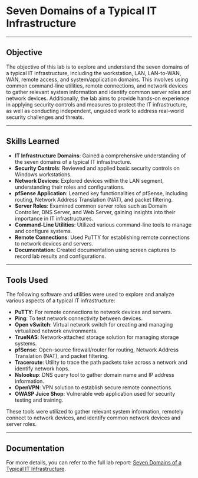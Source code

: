 # Seven Domains of a Typical IT Infrastructure

---

## Objective
The objective of this lab is to explore and understand the seven domains of a typical IT infrastructure, including the workstation, LAN, LAN-to-WAN, WAN, remote access, and system/application domains. This involves using common command-line utilities, remote connections, and network devices to gather relevant system information and identify common server roles and network devices. Additionally, the lab aims to provide hands-on experience in applying security controls and measures to protect the IT infrastructure, as well as conducting independent, unguided work to address real-world security challenges and threats.

---

## Skills Learned

- **IT Infrastructure Domains**: Gained a comprehensive understanding of the seven domains of a typical IT infrastructure.
- **Security Controls**: Reviewed and applied basic security controls on Windows workstations.
- **Network Devices**: Explored devices within the LAN segment, understanding their roles and configurations.
- **pfSense Application**: Learned key functionalities of pfSense, including routing, Network Address Translation (NAT), and packet filtering.
- **Server Roles**: Examined common server roles such as Domain Controller, DNS Server, and Web Server, gaining insights into their importance in IT infrastructures.
- **Command-Line Utilities**: Utilized various command-line tools to manage and configure systems.
- **Remote Connections**: Used PuTTY for establishing remote connections to network devices and servers.
- **Documentation**: Created documentation using screen captures to record lab results and configurations.

---

## Tools Used

The following software and utilities were used to explore and analyze various aspects of a typical IT infrastructure:

- **PuTTY**: For remote connections to network devices and servers.
- **Ping**: To test network connectivity between devices.
- **Open vSwitch**: Virtual network switch for creating and managing virtualized network environments.
- **TrueNAS**: Network-attached storage solution for managing storage systems.
- **pfSense**: Open-source firewall/router for routing, Network Address Translation (NAT), and packet filtering.
- **Traceroute**: Utility to trace the path packets take across a network and identify network hops.
- **Nslookup**: DNS query tool to gather domain name and IP address information.
- **OpenVPN**: VPN solution to establish secure remote connections.
- **OWASP Juice Shop**: Vulnerable web application used for security testing and training.

These tools were utilized to gather relevant system information, remotely connect to network devices, and identify common network devices and server roles.

---

## Documentation

For more details, you can refer to the full lab report: [Seven Domains of a Typical IT Infrastructure](https://github.com/user-attachments/files/16739006/lab1.Exploring_the_Seven_Domains_of_a_Typical_IT_Infrastructure_4e_-_Osamudiamen_Eweka.resubmit.docx).

